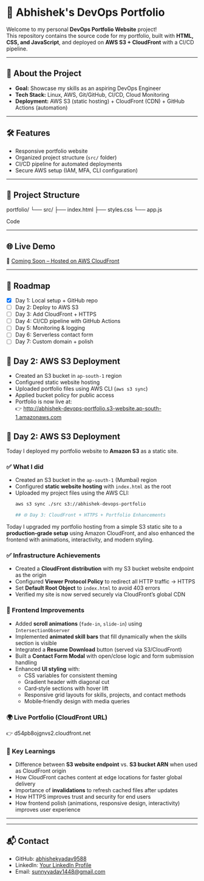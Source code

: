 # 🚀 Abhishek's DevOps Portfolio

Welcome to my personal **DevOps Portfolio Website** project!  
This repository contains the source code for my portfolio, built with **HTML, CSS, and JavaScript**, and deployed on **AWS S3 + CloudFront** with a CI/CD pipeline.

---

## 📌 About the Project
- **Goal:** Showcase my skills as an aspiring DevOps Engineer
- **Tech Stack:** Linux, AWS, Git/GitHub, CI/CD, Cloud Monitoring
- **Deployment:** AWS S3 (static hosting) + CloudFront (CDN) + GitHub Actions (automation)

---

## 🛠️ Features
- Responsive portfolio website
- Organized project structure (`src/` folder)
- CI/CD pipeline for automated deployments
- Secure AWS setup (IAM, MFA, CLI configuration)

---

## 📂 Project Structure
portfolio/
└── src/ 
     ├── index.html 
     ├── styles.css 
     └── app.js

Code 

---

## 🌐 Live Demo
🔗 [Coming Soon – Hosted on AWS CloudFront](#)

---

## 📖 Roadmap
- [x] Day 1: Local setup + GitHub repo
- [ ] Day 2: Deploy to AWS S3
- [ ] Day 3: Add CloudFront + HTTPS
- [ ] Day 4: CI/CD pipeline with GitHub Actions
- [ ] Day 5: Monitoring & logging
- [ ] Day 6: Serverless contact form
- [ ] Day 7: Custom domain + polish

## 🚀 Day 2: AWS S3 Deployment

- Created an S3 bucket in `ap-south-1` region
- Configured static website hosting
- Uploaded portfolio files using AWS CLI (`aws s3 sync`)
- Applied bucket policy for public access
- Portfolio is now live at:  
  👉 http://abhishek-devops-portfolio.s3-website.ap-south-1.amazonaws.com
## 🚀 Day 2: AWS S3 Deployment

Today I deployed my portfolio website to **Amazon S3** as a static site.

### ✅ What I did
- Created an S3 bucket in the `ap-south-1` (Mumbai) region
- Configured **static website hosting** with `index.html` as the root
- Uploaded my project files using the AWS CLI:
  ```bash
  aws s3 sync ./src s3://abhishek-devops-portfolio

  ## 🌐 Day 3: CloudFront + HTTPS + Portfolio Enhancements

Today I upgraded my portfolio hosting from a simple S3 static site to a **production‑grade setup** using Amazon CloudFront, and also enhanced the frontend with animations, interactivity, and modern styling.

### ✅ Infrastructure Achievements
- Created a **CloudFront distribution** with my S3 bucket website endpoint as the origin
- Configured **Viewer Protocol Policy** to redirect all HTTP traffic → HTTPS
- Set **Default Root Object** to `index.html` to avoid 403 errors
- Verified my site is now served securely via CloudFront’s global CDN

### 🎨 Frontend Improvements
- Added **scroll animations** (`fade-in`, `slide-in`) using `IntersectionObserver`
- Implemented **animated skill bars** that fill dynamically when the skills section is visible
- Integrated a **Resume Download** button (served via S3/CloudFront)
- Built a **Contact Form Modal** with open/close logic and form submission handling
- Enhanced **UI styling** with:
  - CSS variables for consistent theming
  - Gradient header with diagonal cut
  - Card‑style sections with hover lift
  - Responsive grid layouts for skills, projects, and contact methods
  - Mobile‑friendly design with media queries

### 🌍 Live Portfolio (CloudFront URL)
👉 d54pb8ojgnvs2.cloudfront.net  

### 📖 Key Learnings
- Difference between **S3 website endpoint** vs. **S3 bucket ARN** when used as CloudFront origin
- How CloudFront caches content at edge locations for faster global delivery
- Importance of **invalidations** to refresh cached files after updates
- How HTTPS improves trust and security for end users
- How frontend polish (animations, responsive design, interactivity) improves user experience

---



---

## 📬 Contact
- GitHub: [abhishekyadav9588](https://github.com/abhishekyadav9588)
- LinkedIn: [Your LinkedIn Profile](#)
- Email: sunnyyadav1448@gmail.com
